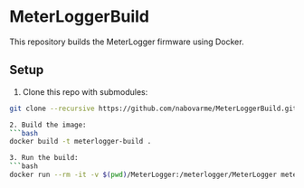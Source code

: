 # MeterLoggerBuild

This repository builds the MeterLogger firmware using Docker.

## Setup

1. Clone this repo with submodules:
```bash
git clone --recursive https://github.com/nabovarme/MeterLoggerBuild.git

2. Build the image:
```bash
docker build -t meterlogger-build .

3. Run the build:
```bash
docker run --rm -it -v $(pwd)/MeterLogger:/meterlogger/MeterLogger meterlogger-build
